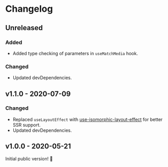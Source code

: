 # Changelog

## Unreleased

### Added

- Added type checking of parameters in `useMatchMedia` hook.

### Changed

- Updated devDependencies.

## v1.1.0 - 2020-07-09

### Changed

- Replaced `useLayoutEffect` with [use-isomorphic-layout-effect](https://www.npmjs.com/package/use-isomorphic-layout-effect) for better SSR support.
- Updated devDependencies.

## v1.0.0 - 2020-05-21

Initial public version! :tada:
